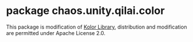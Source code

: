 # package chaos.unity.qilai.color

This package is modification of [Kolor Library](https://github.com/ziggy42/kolor), 
distribution and modification are permitted under Apache License 2.0.
